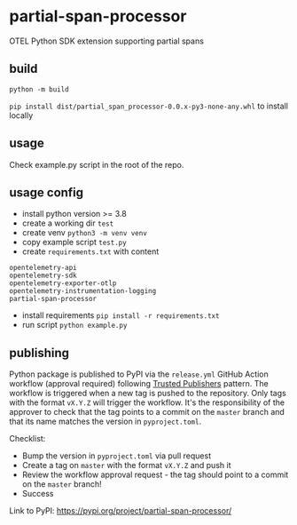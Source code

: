 # partial-span-processor
OTEL Python SDK extension supporting partial spans

## build
`python -m build`

`pip install dist/partial_span_processor-0.0.x-py3-none-any.whl` to install locally

## usage
Check example.py script in the root of the repo.

## usage config
* install python version >= 3.8
* create a working dir `test`
* create venv `python3 -m venv venv`
* copy example script `test.py`
* create `requirements.txt` with content
```
opentelemetry-api
opentelemetry-sdk
opentelemetry-exporter-otlp
opentelemetry-instrumentation-logging
partial-span-processor
```
* install requirements `pip install -r requirements.txt`
* run script `python example.py`

## publishing
Python package is published to PyPI via the `release.yml` GitHub Action workflow (approval required) following [Trusted Publishers](https://docs.pypi.org/trusted-publishers/) pattern. 
The workflow is triggered when a new tag is pushed to the repository. Only tags with the format `vX.Y.Z` will trigger the workflow. It's the responsibility of the approver to check that the tag points to a commit on the `master` branch and that its name matches the version in `pyproject.toml`.

Checklist:
- Bump the version in `pyproject.toml` via pull request
- Create a tag on `master` with the format `vX.Y.Z` and push it
- Review the workflow approval request - the tag should point to a commit on the `master` branch!
- Success

Link to PyPI: https://pypi.org/project/partial-span-processor/